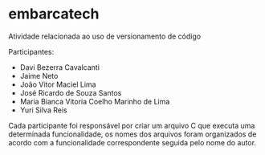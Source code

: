 # embarcatech
Atividade relacionada ao uso de versionamento de código

Participantes: 
- Davi Bezerra Cavalcanti
- Jaime Neto
- João Vitor Maciel Lima
- José Ricardo de Souza Santos
- Maria Bianca Vitoria Coelho Marinho de Lima
- Yuri Silva Reis

Cada participante foi responsável por criar um arquivo C que executa uma determinada funcionalidade, os nomes dos arquivos foram organizados de acordo com a funcionalidade correspondente seguida pelo nome do autor. 